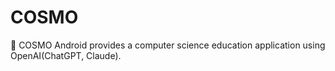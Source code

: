 # COSMO
📲 COSMO Android provides a computer science education application using OpenAI(ChatGPT, Claude).
